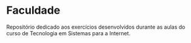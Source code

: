 # Faculdade
 Repositório dedicado aos exercícios desenvolvidos durante as aulas do curso de Tecnologia em Sistemas para a Internet.
